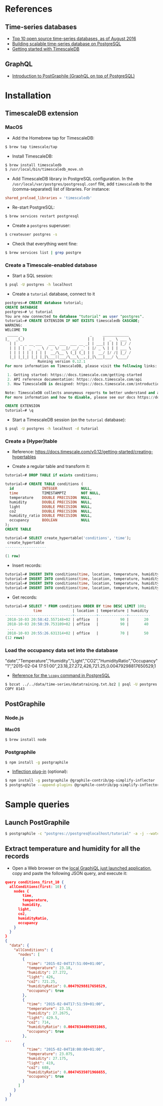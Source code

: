 # References

## Time-series databases
* [Top 10 open source time-series databases, as of August 2016](https://www.outlyer.com/blog/top10-open-source-time-series-databases/)
* [Building scalable time-series database on PostgreSQL](https://blog.timescale.com/when-boring-is-awesome-building-a-scalable-time-series-database-on-postgresql-2900ea453ee2)
* [Getting started with TimescaleDB](https://docs.timescale.com/v0.12/getting-started)

## GraphQL
* [Introduction to PostGraphile (GraphQL on top of PostgreSQL)](http://www.graphile.org/postgraphile/introduction/)

# Installation

## TimescaleDB extension

### MacOS
* Add the Homebrew tap for TimescaleDB:
```bash
$ brew tap timescale/tap
```

* Install TimescaleDB:
```bash
$ brew install timescaledb
$ /usr/local/bin/timescaledb_move.sh
```

* Add TimescaleDB library in PostgreSQL configuration.
  In the ``/usr/local/var/postgres/postgresql.conf`` file,
  add ``timescaledb`` to the (comma-separated) list of libraries.
  For instance:
```conf
shared_preload_libraries = 'timescaledb'
```

* Re-start PostgreSQL:
```bash
$ brew services restart postgresql
```

* Create a ``postgres`` superuser:
```bash
$ createuser postgres -s
```

* Check that everything went fine:
```bash
$ brew services list | grep postgre
```

### Create a Timescale-enabled database
* Start a SQL session:
```bash
$ psql -U postgres -h localhost
```

* Create a ``tutorial`` database, connect to it
```sql
postgres=# CREATE database tutorial;
CREATE DATABASE
postgres=# \c tutorial
You are now connected to database "tutorial" as user "postgres".
tutorial=# CREATE EXTENSION IF NOT EXISTS timescaledb CASCADE;
WARNING:  
WELCOME TO
 _____ _                               _     ____________  
|_   _(_)                             | |    |  _  \ ___ \ 
  | |  _ _ __ ___   ___  ___  ___ __ _| | ___| | | | |_/ / 
  | | | |  _ ` _ \ / _ \/ __|/ __/ _` | |/ _ \ | | | ___ \ 
  | | | | | | | | |  __/\__ \ (_| (_| | |  __/ |/ /| |_/ /
  |_| |_|_| |_| |_|\___||___/\___\__,_|_|\___|___/ \____/
               Running version 0.12.1
For more information on TimescaleDB, please visit the following links:

 1. Getting started: https://docs.timescale.com/getting-started
 2. API reference documentation: https://docs.timescale.com/api
 3. How TimescaleDB is designed: https://docs.timescale.com/introduction/architecture

Note: TimescaleDB collects anonymous reports to better understand and assist our users.
For more information and how to disable, please see our docs https://docs.timescaledb.com/using-timescaledb/telemetry.

CREATE EXTENSION
tutorial=# \q
```

* Start a TimescaleDB session (on the ``tutorial`` database):
```bash
$ psql -U postgres -h localhost -d tutorial
```

### Create a (Hyper)table
* Reference: https://docs.timescale.com/v0.12/getting-started/creating-hypertables

* Create a regular table and transform it:
```sql
tutorial=# DROP TABLE if exists conditions;

tutorial=# CREATE TABLE conditions (
  id             INTEGER           NULL,
  time           TIMESTAMPTZ       NOT NULL,
  temperature    DOUBLE PRECISION  NULL,
  humidity       DOUBLE PRECISION  NULL,
  light          DOUBLE PRECISION  NULL,
  co2            DOUBLE PRECISION  NULL,
  humidity_ratio DOUBLE PRECISION  NULL,
  occupancy      BOOLEAN           NULL
);
CREATE TABLE

tutorial=# SELECT create_hypertable('conditions', 'time');
 create_hypertable 
-------------------
 
(1 row)
```

* Insert records:
```sql
tutorial=# INSERT INTO conditions(time, location, temperature, humidity) VALUES (NOW(), 'office', 70.0, 50.0);
tutorial=# INSERT INTO conditions(time, location, temperature, humidity) VALUES (NOW(), 'office', 100.0, 20.0);
tutorial=# INSERT INTO conditions(time, location, temperature, humidity) VALUES (NOW(), 'office', 80.0, 30.0);
tutorial=# INSERT INTO conditions(time, location, temperature, humidity) VALUES (NOW(), 'office', 90.0, 40.0);
```

* Get records:
```sql
tutorial=# SELECT * FROM conditions ORDER BY time DESC LIMIT 100;
             time              | location | temperature | humidity 
-------------------------------+----------+-------------+----------
 2018-10-03 20:58:42.557148+02 | office   |          90 |       20
 2018-10-03 20:58:39.753109+02 | office   |          90 |       40
 ... 
 2018-10-03 20:55:26.631314+02 | office   |          70 |       50
(12 rows)
```

### Load the occupancy data set into the database
"date","Temperature","Humidity","Light","CO2","HumidityRatio","Occupancy"
"1","2015-02-04 17:51:00",23.18,27.272,426,721.25,0.00479298817650529,1

* [Reference for the ``\copy`` command in PostgreSQL](https://www.postgresql.org/docs/current/static/sql-copy.html)
```bash
$ bzcat ../../data/time-series/datatraining.txt.bz2 | psql -U postgres -h localhost -d tutorial -c "copy conditions(id,time,temperature,humidity,light,co2,humidity_ratio,occupancy) from stdin delimiter ',' csv header;"
COPY 8143
```

## PostGraphile

### Node.js

#### MacOS
```bash
$ brew install node
```

### Postgraphile
```bash
$ npm install -g postgraphile
```

* [Inflection plug-in](https://www.graphile.org/postgraphile/inflection) (optional):
```bash
$ npm install -g postgraphile @graphile-contrib/pg-simplify-inflector
$ postgraphile --append-plugins @graphile-contrib/pg-simplify-inflector
```

# Sample queries

## Launch PostGraphile
```bash
$ postgraphile -c "postgres://postgres@localhost/tutorial" -a -j --watch
```

## Extract temperature and humidity for all the records
* Open a Web browser on the [local GraphiQL just launched application](http://localhost:5000),
  copy and paste the following JSON query, and execute it:
```json
query conditions_first_10 {
  allConditions(first: 10) {
    nodes {
    	time,
    	temperature,
    	humidity,
      light,
      co2,
      humidityRatio,
      occupancy
    }
  }
}
{
  "data": {
    "allConditions": {
      "nodes": [
        {
          "time": "2015-02-04T17:51:00+01:00",
          "temperature": 23.18,
          "humidity": 27.272,
          "light": 426,
          "co2": 721.25,
          "humidityRatio": 0.00479298817650529,
          "occupancy": true
        },
        {
          "time": "2015-02-04T17:51:59+01:00",
          "temperature": 23.15,
          "humidity": 27.2675,
          "light": 429.5,
          "co2": 714,
          "humidityRatio": 0.00478344094931065,
          "occupancy": true
        },
...
        {
          "time": "2015-02-04T18:00:00+01:00",
          "temperature": 23.075,
          "humidity": 27.175,
          "light": 419,
          "co2": 688,
          "humidityRatio": 0.00474535071966655,
          "occupancy": true
        }
      ]
    }
  }
}
```



